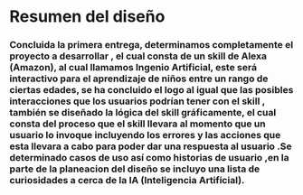 # Resumen del diseño


### Concluida la primera entrega, determinamos completamente el proyecto a desarrollar , el cual consta de un skill de Alexa (Amazon), al cual llamamos **Ingenio Artificial**, este será interactivo para  el aprendizaje de niños entre un rango de ciertas edades, se ha concluido el logo al igual que  las posibles interacciones que los usuarios podrían tener  con  el skill , también se diseñado  la lógica del skill  gráficamente, el cual consta del proceso que el skill llevara al momento que un usuario lo invoque  incluyendo los errores y las acciones que esta llevara a cabo para poder dar una respuesta al usuario .Se  determinado  casos de uso  así como historias de usuario ,en la parte de la planeacion del diseño se incluyo una lista de curiosidades a cerca de la IA (Inteligencia Artificial).
